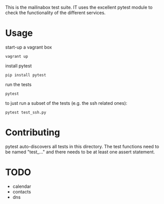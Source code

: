 This is the mailinabox test suite. IT uses the excellent pytest module to check the functionality
of the different services.

Usage
=====

start-up a vagrant box

    vagrant up

install pytest

    pip install pytest

run the tests

    pytest

to just run a subset of the tests (e.g. the ssh related ones):

    pytest test_ssh.py
    
    
Contributing
============

pytest auto-discovers all tests in this directory. The test functions need to be named "test_..."
and there needs to be at least one assert statement.


TODO
=====
* calendar
* contacts
* dns



